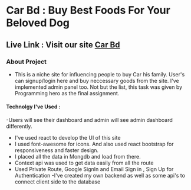 # Car Bd : Buy Best Foods For Your Beloved Dog

## Live Link : Visit our site  [Car Bd]( https://call-doctor-28956.web.app)


### About Project 
   - This is a niche site for influencing people to buy Car his family. User's can signup/login here and buy neccessary goods from the site. I've implemented admin panel too. Not but the list, this task was given by Programming hero as the final assignment.


#### Technolgy I've Used : 
-Users will see their dashboard and admin will see admin dashboard differently.
- I've used react to develop the UI of this site
- I used font-awesome for icons. And also used react bootstrap for responsiveness and faster design.
- I placed all the data in Mongdb and load from there.
- Context api was used to get data easily from all the route
- Used Private Route, Google SignIn and Email Sign in , Sign Up for Authentication
-I've created my own backend as well as some api's to connect client side to the database